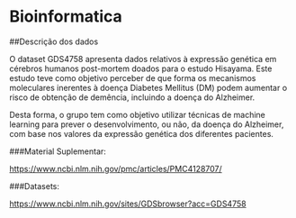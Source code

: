 # Bioinformatica

##Descrição dos dados 

O dataset GDS4758 apresenta dados relativos à expressão genética em cérebros humanos post-mortem doados para o estudo Hisayama. Este estudo teve como objetivo  perceber de que forma os mecanismos moleculares inerentes à doença Diabetes Mellitus (DM) podem aumentar o risco de obtenção de demência, incluindo a doença do Alzheimer. 

Desta forma, o grupo tem como objetivo utilizar técnicas de machine learning para prever o desenvolvimento, ou não, da doença do Alzheimer, com base nos valores da expressão genética dos diferentes pacientes. 



###Material Suplementar:

https://www.ncbi.nlm.nih.gov/pmc/articles/PMC4128707/ 



###Datasets:

https://www.ncbi.nlm.nih.gov/sites/GDSbrowser?acc=GDS4758

